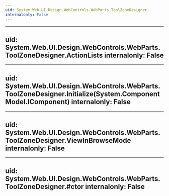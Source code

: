```yaml
---
uid: System.Web.UI.Design.WebControls.WebParts.ToolZoneDesigner
internalonly: False
---
```


---
uid: System.Web.UI.Design.WebControls.WebParts.ToolZoneDesigner.ActionLists
internalonly: False
---

---
uid: System.Web.UI.Design.WebControls.WebParts.ToolZoneDesigner.Initialize(System.ComponentModel.IComponent)
internalonly: False
---

---
uid: System.Web.UI.Design.WebControls.WebParts.ToolZoneDesigner.ViewInBrowseMode
internalonly: False
---

---
uid: System.Web.UI.Design.WebControls.WebParts.ToolZoneDesigner.#ctor
internalonly: False
---
